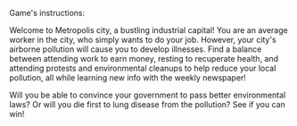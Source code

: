 Game's instructions:

Welcome to Metropolis city, a bustling industrial capital!
You are an average worker in the city, who simply wants to do your job.
However, your city's airborne pollution will cause you to develop illnesses.
Find a balance between attending work to earn money, resting to recuperate health, 
and attending protests and environmental cleanups to help reduce your local pollution,
all while learning new info with the weekly newspaper!

Will you be able to convince your government to pass better environmental laws? 
Or will you die first to lung disease from the pollution?
See if you can win!
